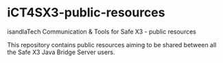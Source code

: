 # iCT4SX3-public-resources
isandlaTech Communication &amp; Tools for Safe X3 - public resources


This repository contains  public resources aiming to be shared between all the Safe X3 Java Bridge Server users.
